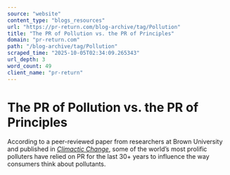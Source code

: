 ```yaml
---
source: "website"
content_type: "blogs_resources"
url: "https://pr-return.com/blog-archive/tag/Pollution"
title: "The PR of Pollution vs. the PR of Principles"
domain: "pr-return.com"
path: "/blog-archive/tag/Pollution"
scraped_time: "2025-10-05T02:34:09.265343"
url_depth: 3
word_count: 49
client_name: "pr-return"
---
```


# The PR of Pollution vs. the PR of Principles

According to a peer-reviewed paper from researchers at Brown University and published in [_Climactic Change_](https://link.springer.com/article/10.1007/s10584-021-03244-4), some of the world’s most prolific polluters have relied on PR for the last 30+ years to influence the way consumers think about pollutants.